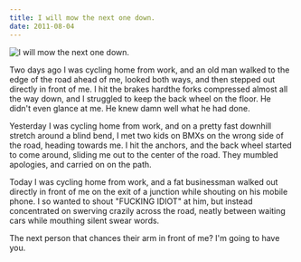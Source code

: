 ```yaml
---
title: I will mow the next one down.
date: 2011-08-04
---
```


![I will mow the next one down.](https://source.unsplash.com/jpkvklXwt98/1600x900)

Two days ago I was cycling home from work, and an old man walked to the edge of the road ahead of me, looked both ways, and then stepped out directly in front of me. I hit the brakes hardthe forks compressed almost all the way down, and I struggled to keep the back wheel on the floor. He didn't even glance at me. He knew damn well what he had done.

Yesterday I was cycling home from work, and on a pretty fast downhill stretch around a blind bend, I met two kids on BMXs on the wrong side of the road, heading towards me. I hit the anchors, and the back wheel started to come around, sliding me out to the center of the road. They mumbled apologies, and carried on on the path.

Today I was cycling home from work, and a fat businessman walked out directly in front of me on the exit of a junction while shouting on his mobile phone. I so wanted to shout "FUCKING IDIOT" at him, but instead concentrated on swerving crazily across the road, neatly between waiting cars while mouthing silent swear words.

The next person that chances their arm in front of me? I'm going to have you.
